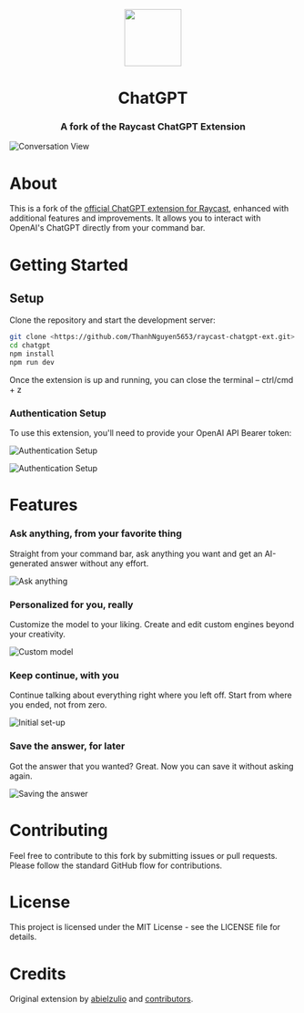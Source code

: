 <p align="center">
<img width=100 src="assets/icon@dark.png">
</p>

<h1 align="center">ChatGPT</h1>

<h3 align="center">
A fork of the Raycast ChatGPT Extension
</h3>

![Conversation View](metadata/1.png)

# About

This is a fork of the [official ChatGPT extension for Raycast](https://www.raycast.com/abielzulio/chatgpt), enhanced with additional features and improvements. It allows you to interact with OpenAI's ChatGPT directly from your command bar.

# Getting Started

## Setup

Clone the repository and start the development server:

```sh
git clone <https://github.com/ThanhNguyen5653/raycast-chatgpt-ext.git>
cd chatgpt
npm install
npm run dev
```

Once the extension is up and running, you can close the terminal – ctrl/cmd + z

###

### Authentication Setup

To use this extension, you'll need to provide your OpenAI API Bearer token:

![Authentication Setup](metadata/instruction1.png)

![Authentication Setup](metadata/instruction2.png)

# Features

### Ask anything, from your favorite thing

Straight from your command bar, ask anything you want and get an AI-generated answer without any effort.

![Ask anything](metadata/2.png)

### Personalized for you, really

Customize the model to your liking. Create and edit custom engines beyond your creativity.

![Custom model](metadata/3.png)

### Keep continue, with you

Continue talking about everything right where you left off. Start from where you ended, not from zero.

![Initial set-up](metadata/7.png)

### Save the answer, for later

Got the answer that you wanted? Great. Now you can save it without asking again.

![Saving the answer](metadata/4.png)

# Contributing

Feel free to contribute to this fork by submitting issues or pull requests. Please follow the standard GitHub flow for contributions.

# License

This project is licensed under the MIT License - see the LICENSE file for details.

# Credits

Original extension by [abielzulio](https://github.com/abielzulio) and [contributors](https://www.raycast.com/abielzulio/chatgpt).
